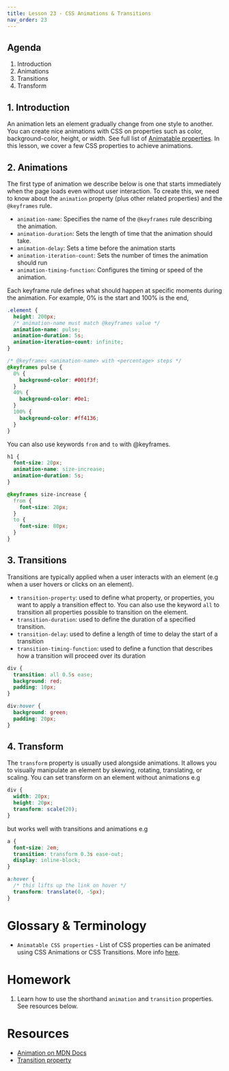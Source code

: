 ```yaml
---
title: Lesson 23 - CSS Animations & Transitions
nav_order: 23
---
```


## Agenda

1. Introduction
1. Animations
1. Transitions
1. Transform

## 1. Introduction

An animation lets an element gradually change from one style to another.
You can create nice animations with CSS on properties such as color, background-color, height, or width.
See full list of [Animatable properties](https://developer.mozilla.org/en-US/docs/Web/CSS/CSS_animated_properties).
In this lesson, we cover a few CSS properties to achieve animations.

## 2. Animations

The first type of animation we describe below is one that starts immediately when the page loads even without user interaction.
To create this, we need to know about the `animation` property (plus other related properties) and the `@keyframes` rule.

- `animation-name`: Specifies the name of the `@keyframes` rule describing the animation.
- `animation-duration`: Sets the length of time that the animation should take.
- `animation-delay`: Sets a time before the animation starts
- `animation-iteration-count`: Sets the number of times the animation should run
- `animation-timing-function`: Configures the timing or speed of the animation.

Each keyframe rule defines what should happen at specific moments during the animation.
For example, 0% is the start and 100% is the end,

```css
.element {
  height: 200px;
  /* animation-name must match @keyframes value */
  animation-name: pulse;
  animation-duration: 5s;
  animation-iteration-count: infinite;
}

/* @keyframes <animation-name> with <percentage> steps */
@keyframes pulse {
  0% {
    background-color: #001f3f;
  }
  40% {
    background-color: #0e1;
  }
  100% {
    background-color: #ff4136;
  }
}
```

You can also use keywords `from` and `to` with @keyframes.

```css
h1 {
  font-size: 20px;
  animation-name: size-increase;
  animation-duration: 5s;
}

@keyframes size-increase {
  from {
    font-size: 20px;
  }
  to {
    font-size: 80px;
  }
}
```

## 3. Transitions

Transitions are typically applied when a user interacts with an element (e.g when a user hovers or clicks on an element).

- `transition-property`: used to define what property, or properties, you want to apply a transition effect to. You can also use the keyword `all` to transition all properties possible to transition on the element.
- `transition-duration`: used to define the duration of a specified transition.
- `transition-delay`: used to define a length of time to delay the start of a transition
- `transition-timing-function`: used to define a function that describes how a transition will proceed over its duration

```css
div {
  transition: all 0.5s ease;
  background: red;
  padding: 10px;
}

div:hover {
  background: green;
  padding: 20px;
}
```

## 4. Transform

The `transform` property is usually used alongside animations. It allows you to visually manipulate an element by skewing, rotating, translating, or scaling. You can set transform on an element without animations e.g

```css
div {
  width: 20px;
  height: 20px;
  transform: scale(20);
}
```

but works well with transitions and animations e.g

```css
a {
  font-size: 2em;
  transition: transform 0.3s ease-out;
  display: inline-block;
}

a:hover {
  /* this lifts up the link on hover */
  transform: translate(0, -5px);
}
```

# Glossary & Terminology

- `Animatable CSS properties` - List of CSS properties can be animated using CSS Animations or CSS Transitions. More info [here](https://developer.mozilla.org/en-US/docs/Web/CSS/CSS_animated_properties).

# Homework

1. Learn how to use the shorthand `animation` and `transition` properties. See resources below.

# Resources

- [Animation on MDN Docs](https://developer.mozilla.org/en-US/docs/Web/CSS/animation)
- [Transition property](https://css-tricks.com/almanac/properties/t/transition/)
